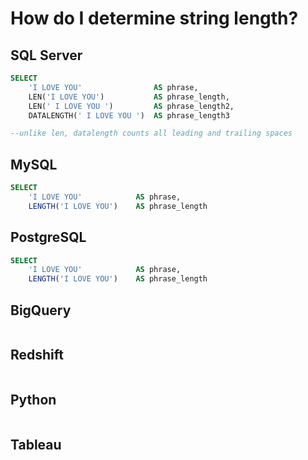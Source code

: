 
# How do I determine string length?

## SQL Server

```sql
SELECT
    'I LOVE YOU'                AS phrase,
    LEN('I LOVE YOU')           AS phrase_length,
    LEN(' I LOVE YOU ')         AS phrase_length2,
    DATALENGTH(' I LOVE YOU ')  AS phrase_length3

--unlike len, datalength counts all leading and trailing spaces
```

## MySQL

```sql
SELECT
    'I LOVE YOU'            AS phrase,
    LENGTH('I LOVE YOU')    AS phrase_length
```

## PostgreSQL

```sql
SELECT
    'I LOVE YOU'            AS phrase,
    LENGTH('I LOVE YOU')    AS phrase_length
```

## BigQuery

```sql
```

## Redshift

```sql
```

## Python

```python
```

## Tableau

```text
```
